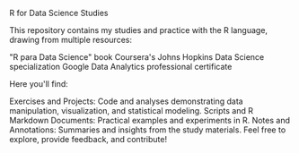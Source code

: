 R for Data Science Studies

This repository contains my studies and practice with the R language, drawing from multiple resources:

"R para Data Science" book
Coursera's Johns Hopkins Data Science specialization
Google Data Analytics professional certificate

Here you'll find:

Exercises and Projects: Code and analyses demonstrating data manipulation, visualization, and statistical modeling.
Scripts and R Markdown Documents: Practical examples and experiments in R.
Notes and Annotations: Summaries and insights from the study materials.
Feel free to explore, provide feedback, and contribute!
